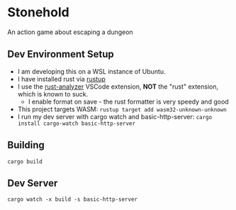# Stonehold

An action game about escaping a dungeon

## Dev Environment Setup

- I am developing this on a WSL instance of Ubuntu.
- I have installed rust via [rustup](https://rustup.rs/)
- I use the [rust-analyzer](https://marketplace.visualstudio.com/items?itemName=rust-lang.rust-analyzer) VSCode extension, **NOT** the "rust" extension, which is known to suck.
  - I enable format on save - the rust formatter is very speedy and good
- This project targets WASM: `rustup target add wasm32-unknown-unknown`
- I run my dev server with cargo watch and basic-http-server: `cargo install cargo-watch basic-http-server`

## Building

```
cargo build
```

## Dev Server

```
cargo watch -x build -s basic-http-server
```
